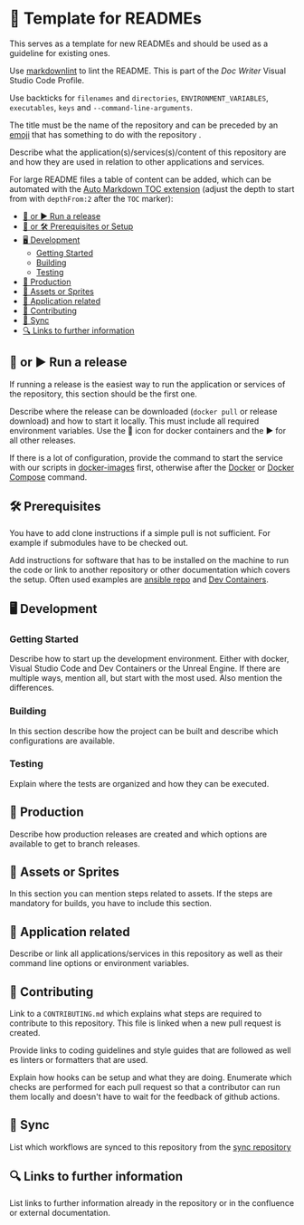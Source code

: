 # :blue_book: Template for READMEs

This serves as a template for new READMEs and should be used as a guideline for existing ones.

Use [markdownlint](https://marketplace.visualstudio.com/items?itemName=DavidAnson.vscode-markdownlint) to lint the README. This is part of the *Doc Writer* Visual Studio Code Profile.

Use backticks for `filenames` and `directories`, `ENVIRONMENT_VARIABLES`, `executables`, `keys` and `--command-line-arguments`.

The title must be the name of the repository and can be preceded by an [emoji](https://github.com/ikatyang/emoji-cheat-sheet/blob/master/README.md) that has something to do with the repository .

Describe what the application(s)/services(s)/content of this repository are and how they are used in relation to other applications and services.

For large README files a table of content can be added, which can be automated with the [Auto Markdown TOC extension](https://marketplace.visualstudio.com/items?itemName=huntertran.auto-markdown-toc) (adjust the depth to start from with `depthFrom:2` after the `TOC` marker):

<!-- TOC depthfrom:2 -->

- [:whale: or :arrow_forward: Run a release](#whale-or-arrow_forward-run-a-release)
- [:construction: or :hammer_and_wrench: Prerequisites or Setup](#construction-or-hammer_and_wrench-prerequisites-or-setup)
- [:desktop_computer: Development](#desktop_computer-development)
    - [Getting Started](#getting-started)
    - [Building](#building)
    - [Testing](#testing)
- [:rocket: Production](#rocket-production)
- [:art: Assets or Sprites](#art-assets-or-sprites)
- [:blue_book: Application related](#blue_book-application-related)
- [:handshake: Contributing](#handshake-contributing)
- [:arrows_counterclockwise: Sync](#arrows_counterclockwise-sync)
- [:mag: Links to further information](#mag-links-to-further-information)

<!-- /TOC -->

## :whale: or :arrow_forward: Run a release

If running a release is the easiest way to run the application or services of the repository, this section should be the first one.

Describe where the release can be downloaded (`docker pull` or release download) and how to start it locally. This must include all required environment variables. Use the :whale: icon for docker containers and the :arrow_forward: for all other releases.

If there is a lot of configuration, provide the command to start the service with our scripts in [docker-images](https://github.com/skillslab/docker-images) first, otherwise after the [Docker](https://www.docker.com/) or [Docker Compose](https://docs.docker.com/compose/) command.

## :hammer_and_wrench: Prerequisites

You have to add clone instructions if a simple pull is not sufficient. For example if submodules have to be checked out.

Add instructions for software that has to be installed on the machine to run the code or link to another repository or other documentation which covers the setup. Often used examples are [ansible repo](https://github.com/skillslab/ansible) and [Dev Containers](https://code.visualstudio.com/docs/devcontainers/containers).

## :desktop_computer: Development

### Getting Started

Describe how to start up the development environment. Either with docker, Visual Studio Code and Dev Containers or the Unreal Engine. If there are multiple ways, mention all, but start with the most used. Also mention the differences.

### Building

In this section describe how the project can be built and describe which configurations are available.

### Testing

Explain where the tests are organized and how they can be executed.

## :rocket: Production

Describe how production releases are created and which options are available to get to branch releases.

## :art: Assets or Sprites

In this section you can mention steps related to assets. If the steps are mandatory for builds, you have to include this section.

## :blue_book: Application related

Describe or link all applications/services in this repository as well as their command line options or environment variables.

## :handshake: Contributing

Link to a `CONTRIBUTING.md` which explains what steps are required to contribute to this repository. This file is linked when a new pull request is created.

Provide links to coding guidelines and style guides that are followed as well es linters or formatters that are used.

Explain how hooks can be setup and what they are doing. Enumerate which checks are performed for each pull request so that a contributor can run them locally and doesn't have to wait for the feedback of github actions.

## :arrows_counterclockwise: Sync

List which workflows are synced to this repository from the [sync repository](https://github.com/skillslab/sync)

## :mag: Links to further information

List links to further information already in the repository or in the confluence or external documentation.
